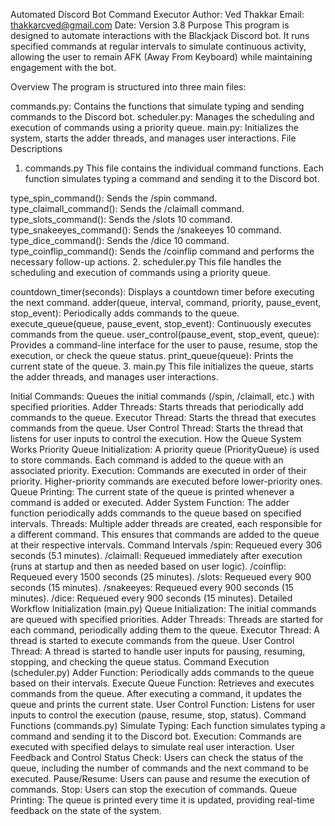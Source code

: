 Automated Discord Bot Command Executor
Author: Ved Thakkar
Email: thakkarcved@gmail.com
Date: Version 3.8
Purpose
This program is designed to automate interactions with the Blackjack Discord bot. It runs specified commands at regular intervals to simulate continuous activity, allowing the user to remain AFK (Away From Keyboard) while maintaining engagement with the bot.

Overview
The program is structured into three main files:

commands.py: Contains the functions that simulate typing and sending commands to the Discord bot.
scheduler.py: Manages the scheduling and execution of commands using a priority queue.
main.py: Initializes the system, starts the adder threads, and manages user interactions.
File Descriptions
1. commands.py
This file contains the individual command functions. Each function simulates typing a command and sending it to the Discord bot.

type_spin_command(): Sends the /spin command.
type_claimall_command(): Sends the /claimall command.
type_slots_command(): Sends the /slots 10 command.
type_snakeeyes_command(): Sends the /snakeeyes 10 command.
type_dice_command(): Sends the /dice 10 command.
type_coinflip_command(): Sends the /coinflip command and performs the necessary follow-up actions.
2. scheduler.py
This file handles the scheduling and execution of commands using a priority queue.

countdown_timer(seconds): Displays a countdown timer before executing the next command.
adder(queue, interval, command, priority, pause_event, stop_event): Periodically adds commands to the queue.
execute_queue(queue, pause_event, stop_event): Continuously executes commands from the queue.
user_control(pause_event, stop_event, queue): Provides a command-line interface for the user to pause, resume, stop the execution, or check the queue status.
print_queue(queue): Prints the current state of the queue.
3. main.py
This file initializes the queue, starts the adder threads, and manages user interactions.

Initial Commands: Queues the initial commands (/spin, /claimall, etc.) with specified priorities.
Adder Threads: Starts threads that periodically add commands to the queue.
Executor Thread: Starts the thread that executes commands from the queue.
User Control Thread: Starts the thread that listens for user inputs to control the execution.
How the Queue System Works
Priority Queue
Initialization: A priority queue (PriorityQueue) is used to store commands. Each command is added to the queue with an associated priority.
Execution: Commands are executed in order of their priority. Higher-priority commands are executed before lower-priority ones.
Queue Printing: The current state of the queue is printed whenever a command is added or executed.
Adder System
Function: The adder function periodically adds commands to the queue based on specified intervals.
Threads: Multiple adder threads are created, each responsible for a different command. This ensures that commands are added to the queue at their respective intervals.
Command Intervals
/spin: Requeued every 306 seconds (5.1 minutes).
/claimall: Requeued immediately after execution (runs at startup and then as needed based on user logic).
/coinflip: Requeued every 1500 seconds (25 minutes).
/slots: Requeued every 900 seconds (15 minutes).
/snakeeyes: Requeued every 900 seconds (15 minutes).
/dice: Requeued every 900 seconds (15 minutes).
Detailed Workflow
Initialization (main.py)
Queue Initialization: The initial commands are queued with specified priorities.
Adder Threads: Threads are started for each command, periodically adding them to the queue.
Executor Thread: A thread is started to execute commands from the queue.
User Control Thread: A thread is started to handle user inputs for pausing, resuming, stopping, and checking the queue status.
Command Execution (scheduler.py)
Adder Function: Periodically adds commands to the queue based on their intervals.
Execute Queue Function: Retrieves and executes commands from the queue. After executing a command, it updates the queue and prints the current state.
User Control Function: Listens for user inputs to control the execution (pause, resume, stop, status).
Command Functions (commands.py)
Simulate Typing: Each function simulates typing a command and sending it to the Discord bot.
Execution: Commands are executed with specified delays to simulate real user interaction.
User Feedback and Control
Status Check: Users can check the status of the queue, including the number of commands and the next command to be executed.
Pause/Resume: Users can pause and resume the execution of commands.
Stop: Users can stop the execution of commands.
Queue Printing: The queue is printed every time it is updated, providing real-time feedback on the state of the system.